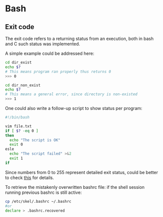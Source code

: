 # Bash

## Exit code
The exit code refers to a returning status from an execution, both in bash and C such status was implemented.

A simple example could be addressed here:
~~~bash
cd dir_exist
echo $?
# This means program ran properly thus returns 0
>>> 0

cd dir_non_exist
echo $?
# This means a general error, since directory is non-existed
>>> 1
~~~
One could also write a follow-up script to show status per program:
~~~bash
#!/bin/bash

vim file.txt
if [ $? -eq 0 ]
then 
  echo "The script is OK"
  exit 0
esle
  echo "The script failed" >&2
  exit 1
if
~~~
Since numbers from 0 to 255 represent detailed exit status, could be better to check [this](tldq.org/LDP/abs/html/exitcodes.html) for details.


To retrieve the mistakenly overwritten bashrc file:
if the shell session running previous bashrc is still active:
~~~bash
cp /etc/skel/.bashrc ~/.bashrc
#or
declare > .bashrc.recovered
~~~
